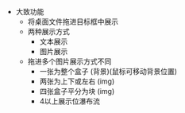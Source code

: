 + 大致功能
  + 将桌面文件拖进目标框中展示
  + 两种展示方式
    + 文本展示
    + 图片展示
  + 拖进多个图片展示方式不同
    + 一张为整个盒子 (背景)(鼠标可移动背景位置)
    + 两张为上下或左右 (img)
    + 四张盒子平分为块 (img)
    + 4以上展示位瀑布流